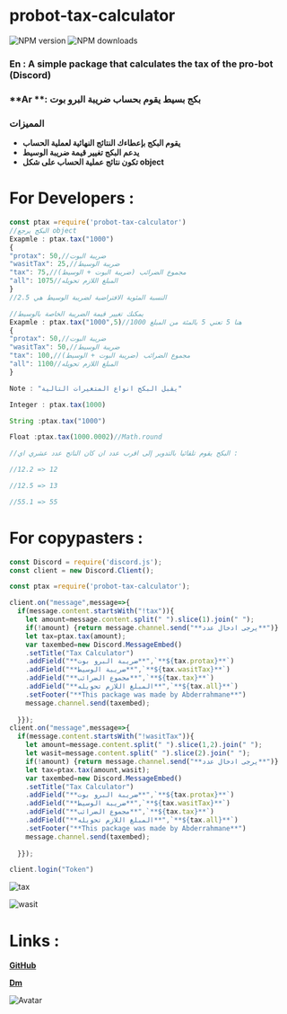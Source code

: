 # probot-tax-calculator
![NPM version][npm-version-image]
![NPM downloads][npm-downloads-image]


### **En** : A simple package that calculates the tax of the pro-bot **(Discord)**

### **Ar **: بكج بسيط يقوم بحساب ضريبة البرو بوت


### **المميزات**
- **يقوم البكج بإعطاءك النتائج النهائية لعملية الحساب**
- **يدعم البكج تغيير قيمة ضريبة الوسيط**
- **تكون نتائج عملية الحساب على شكل object**

# **For Developers :**
```js
const ptax =require('probot-tax-calculator')
//البكج يرجع object 
Exapmle : ptax.tax("1000")
{ 
"protax": 50,//ضريبة البوت
"wasitTax": 25,//ضريبة الوسيط
"tax": 75,//مجموع الضرائب (ضريبة البوت + الوسيط)
"all": 1075//المبلغ اللازم تحويله
}
//النسبة المئوية الافتراضية لضريبة الوسيط هي 2.5

//يمكنك تغيير قيمة الضريبة الخاصة بالوسيط
Exapmle : ptax.tax("1000",5)//هنا 5 تعني 5 بالمئة من المبلغ 1000 
{ 
"protax": 50,//ضريبة البوت
"wasitTax": 50,//ضريبة الوسيط
"tax": 100,//مجموع الضرائب (ضريبة البوت + الوسيط)
"all": 1100//المبلغ اللازم تحويله
}

Note : "يقبل البكج انواع المتغيرات التالية"

Integer : ptax.tax(1000)

String :ptax.tax("1000")

Float :ptax.tax(1000.0002)//Math.round 

//البكج يقوم تلقائيا بالتدوير إلى اقرب عدد ان كان الناتج عدد عشري اي :

//12.2 => 12

//12.5 => 13

//55.1 => 55
```



# **For copypasters :**
```js
const Discord = require('discord.js');
const client = new Discord.Client();

const ptax =require('probot-tax-calculator');

client.on("message",message=>{
  if(message.content.startsWith("!tax")){
    let amount=message.content.split(" ").slice(1).join(" ");
    if(!amount) {return message.channel.send("**يرجى ادخال عدد**")}
    let tax=ptax.tax(amount);
    var taxembed=new Discord.MessageEmbed()
    .setTitle("Tax Calculator")
    .addField("**ضريبة البرو بوت**",`**${tax.protax}**`)
    .addField("**ضريبة الوسيط**",`**${tax.wasitTax}**`)
    .addField("**مجموع الضرائب**",`**${tax.tax}**`)
    .addField("**المبلغ اللازم تحويله**",`**${tax.all}**`)
    .setFooter("**This package was made by Abderrahmane**")
    message.channel.send(taxembed);
    
  }});
client.on("message",message=>{
  if(message.content.startsWith("!wasitTax")){
    let amount=message.content.split(" ").slice(1,2).join(" ");
    let wasit=message.content.split(" ").slice(2).join(" ");
    if(!amount) {return message.channel.send("**يرجى ادخال عدد**")}
    let tax=ptax.tax(amount,wasit);
    var taxembed=new Discord.MessageEmbed()
    .setTitle("Tax Calculator")
    .addField("**ضريبة البرو بوت**",`**${tax.protax}**`)
    .addField("**ضريبة الوسيط**",`**${tax.wasitTax}**`)
    .addField("**مجموع الضرائب**",`**${tax.tax}**`)
    .addField("**المبلغ اللازم تحويله**",`**${tax.all}**`)
    .setFooter("**This package was made by Abderrahmane**")
    message.channel.send(taxembed);
    
  }});

client.login("Token")
```
![tax](https://cdn.discordapp.com/attachments/802919685834014781/839189122869362758/unknown.png)

![wasit](https://cdn.discordapp.com/attachments/802919685834014781/839189363266420778/unknown.png)

# **Links :**
[**GitHub**](https://github.com/Abdo30004)

[**Dm**](https://discord.com/channels/@me/760952710383665192)

![Avatar](https://cdn.discordapp.com/avatars/760952710383665192/096d2b0e3f015535b4bf8a100b88d409.png)

[npm-url]: https://npmjs.org/package/probot-tax-calculator
[npm-version-image]: https://img.shields.io/npm/v/probot-tax-calculator.svg?style=flat
[npm-downloads-image]: https://img.shields.io/npm/dm/probot-tax-calculator.svg?style=flat
[npm-downloads-url]: https://npmcharts.com/compare/probot-tax-calculator?minimal=true
